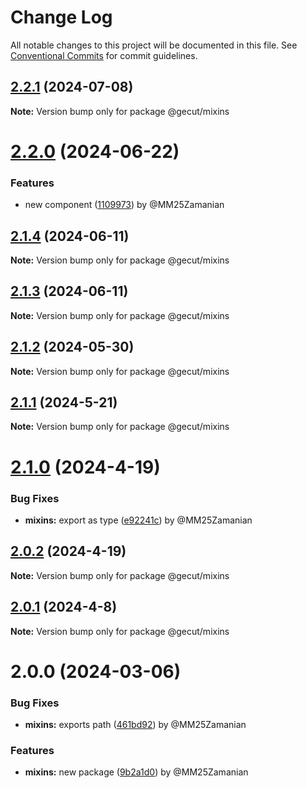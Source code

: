 # Change Log

All notable changes to this project will be documented in this file.
See [Conventional Commits](https://conventionalcommits.org) for commit guidelines.

## [2.2.1](https://github.com/gecut/hybrid-ui/compare/@gecut/mixins@2.2.0...@gecut/mixins@2.2.1) (2024-07-08)

**Note:** Version bump only for package @gecut/mixins

# [2.2.0](https://github.com/gecut/hybrid-ui/compare/@gecut/mixins@2.1.4...@gecut/mixins@2.2.0) (2024-06-22)

### Features

- new component ([1109973](https://github.com/gecut/hybrid-ui/commit/1109973af2c60a59fda7560166f2644fc2c3e593)) by @MM25Zamanian

## [2.1.4](https://github.com/gecut/hybrid-ui/compare/@gecut/mixins@2.1.3...@gecut/mixins@2.1.4) (2024-06-11)

**Note:** Version bump only for package @gecut/mixins

## [2.1.3](https://github.com/gecut/hybrid-ui/compare/@gecut/mixins@2.1.2...@gecut/mixins@2.1.3) (2024-06-11)

**Note:** Version bump only for package @gecut/mixins

## [2.1.2](https://github.com/gecut/hybrid-ui/compare/@gecut/mixins@2.1.1...@gecut/mixins@2.1.2) (2024-05-30)

**Note:** Version bump only for package @gecut/mixins

## [2.1.1](https://github.com/gecut/hybrid-ui/compare/@gecut/mixins@2.1.0...@gecut/mixins@2.1.1) (2024-5-21)

**Note:** Version bump only for package @gecut/mixins

# [2.1.0](https://github.com/gecut/hybrid-ui/compare/@gecut/mixins@2.0.2...@gecut/mixins@2.1.0) (2024-4-19)

### Bug Fixes

- **mixins:** export as type ([e92241c](https://github.com/gecut/hybrid-ui/commit/e92241c6466a13898b1ab7daa9ebfc4f2650bc69)) by @MM25Zamanian

## [2.0.2](https://github.com/gecut/hybrid-ui/compare/@gecut/mixins@2.0.1...@gecut/mixins@2.0.2) (2024-4-19)

**Note:** Version bump only for package @gecut/mixins

## [2.0.1](https://github.com/gecut/hybrid-ui/compare/@gecut/mixins@2.0.0...@gecut/mixins@2.0.1) (2024-4-8)

**Note:** Version bump only for package @gecut/mixins

# 2.0.0 (2024-03-06)

### Bug Fixes

- **mixins:** exports path ([461bd92](https://github.com/gecut/hybrid-ui/commit/461bd92c9a1b2ea106e9be4de695e5087799da0a)) by @MM25Zamanian

### Features

- **mixins:** new package ([9b2a1d0](https://github.com/gecut/hybrid-ui/commit/9b2a1d01ee7fa6eae9cc39088245870e02ab701e)) by @MM25Zamanian
